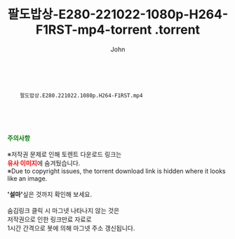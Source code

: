 ﻿---
layout: post
title:  "                   팔도밥상-E280-221022-1080p-H264-F1RST-mp4-torrent                .torrent"
author: John
categories: [ TV ]
tags: [  ]
image:  
description: "                   팔도밥상-E280-221022-1080p-H264-F1RST-mp4-torrent                 torrent 정보 공유"
toc: true
toc_sticky: true
---

<br>

        팔도밥상.E280.221022.1080p.H264-F1RST.mp4    
    
<br><br><br>
<p data-ke-size="size16"><b><span style="color: green;">주의사항</span></b><br /><br />※저작권 문제로 인해 토렌트 다운로드 링크는<br /><b><span style="color: red;">유사 이미지</span></b>에 숨겨뒀습니다.<br />※Due to copyright issues, the torrent download link is hidden where it looks like an image.<br /><br /><b>'설마'</b>싶은 것까지 확인해 보세요.<br /><br />숨김링크 클릭 시 마그넷 나타나지 않는 것은<br />저작권으로 인한 링크만료 자료로<br />1시간 간격으로 봇에 의해 마그넷 주소 갱신됩니다.</p>
